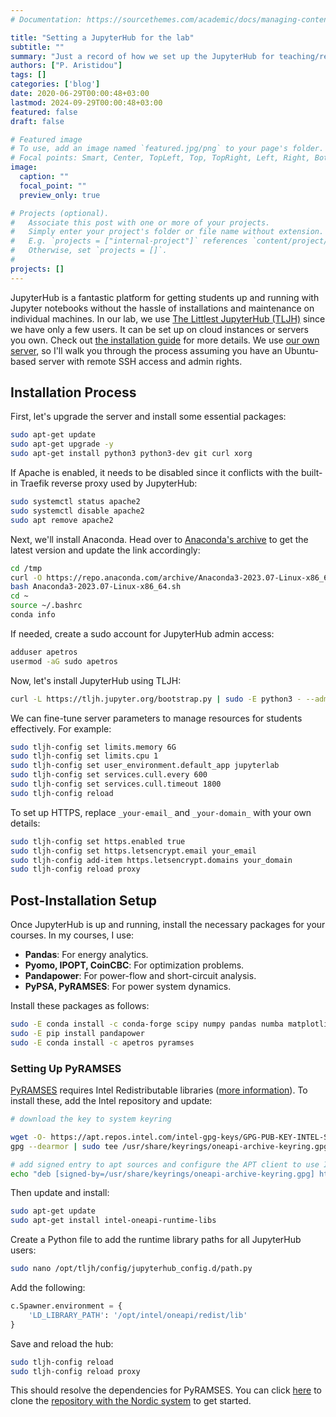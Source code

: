 ```yaml
---
# Documentation: https://sourcethemes.com/academic/docs/managing-content/

title: "Setting a JupyterHub for the lab"
subtitle: ""
summary: "Just a record of how we set up the JupyterHub for teaching/research in the lab."
authors: ["P. Aristidou"]
tags: []
categories: ['blog']
date: 2020-06-29T00:00:48+03:00
lastmod: 2024-09-29T00:00:48+03:00
featured: false
draft: false

# Featured image
# To use, add an image named `featured.jpg/png` to your page's folder.
# Focal points: Smart, Center, TopLeft, Top, TopRight, Left, Right, BottomLeft, Bottom, BottomRight.
image:
  caption: ""
  focal_point: ""
  preview_only: true

# Projects (optional).
#   Associate this post with one or more of your projects.
#   Simply enter your project's folder or file name without extension.
#   E.g. `projects = ["internal-project"]` references `content/project/deep-learning/index.md`.
#   Otherwise, set `projects = []`.
# 
projects: []
---
```



JupyterHub is a fantastic platform for getting students up and running with Jupyter notebooks without the hassle of installations and maintenance on individual machines. In our lab, we use [The Littlest JupyterHub (TLJH)](https://tljh.jupyter.org/) since we have only a few users. It can be set up on cloud instances or servers you own. Check out [the installation guide](https://tljh.jupyter.org/en/latest/install/index.html) for more details. We use [our own server](https://sps.cut.ac.cy/jhub), so I'll walk you through the process assuming you have an Ubuntu-based server with remote SSH access and admin rights.

## Installation Process

First, let's upgrade the server and install some essential packages:

```bash
sudo apt-get update
sudo apt-get upgrade -y
sudo apt-get install python3 python3-dev git curl xorg
```

If Apache is enabled, it needs to be disabled since it conflicts with the built-in Traefik reverse proxy used by JupyterHub:

```bash
sudo systemctl status apache2
sudo systemctl disable apache2
sudo apt remove apache2
```

Next, we'll install Anaconda. Head over to [Anaconda's archive](https://repo.anaconda.com/archive/) to get the latest version and update the link accordingly:

```bash
cd /tmp
curl -O https://repo.anaconda.com/archive/Anaconda3-2023.07-Linux-x86_64.sh
bash Anaconda3-2023.07-Linux-x86_64.sh
cd ~
source ~/.bashrc
conda info
```

If needed, create a sudo account for JupyterHub admin access:

```bash
adduser apetros
usermod -aG sudo apetros
```

Now, let's install JupyterHub using TLJH:

```bash
curl -L https://tljh.jupyter.org/bootstrap.py | sudo -E python3 - --admin apetros_new
```

We can fine-tune server parameters to manage resources for students effectively. For example:

```bash
sudo tljh-config set limits.memory 6G
sudo tljh-config set limits.cpu 1
sudo tljh-config set user_environment.default_app jupyterlab
sudo tljh-config set services.cull.every 600
sudo tljh-config set services.cull.timeout 1800
sudo tljh-config reload
```

To set up HTTPS, replace `_your-email_` and `_your-domain_` with your own details:

```bash
sudo tljh-config set https.enabled true
sudo tljh-config set https.letsencrypt.email your_email
sudo tljh-config add-item https.letsencrypt.domains your_domain
sudo tljh-config reload proxy
```

## Post-Installation Setup

Once JupyterHub is up and running, install the necessary packages for your courses. In my courses, I use:

- **Pandas**: For energy analytics.
- **Pyomo, IPOPT, CoinCBC**: For optimization problems.
- **Pandapower**: For power-flow and short-circuit analysis.
- **PyPSA, PyRAMSES**: For power system dynamics.

Install these packages as follows:

```bash
sudo -E conda install -c conda-forge scipy numpy pandas numba matplotlib pyomo ipopt glpk coincbc pypsa networkx cartopy
sudo -E pip install pandapower
sudo -E conda install -c apetros pyramses
```

### Setting Up PyRAMSES

[PyRAMSES](https://pyramses.netlify.app/) requires Intel Redistributable libraries ([more information](https://www.intel.com/content/www/us/en/docs/oneapi/installation-guide-linux/2023-0/apt.html)). To install these, add the Intel repository and update:

```bash
# download the key to system keyring

wget -O- https://apt.repos.intel.com/intel-gpg-keys/GPG-PUB-KEY-INTEL-SW-PRODUCTS.PUB |
gpg --dearmor | sudo tee /usr/share/keyrings/oneapi-archive-keyring.gpg > /dev/null

# add signed entry to apt sources and configure the APT client to use Intel repository:
echo "deb [signed-by=/usr/share/keyrings/oneapi-archive-keyring.gpg] https://apt.repos.intel.com/oneapi all main" | sudo tee /etc/apt/sources.list.d/oneAPI.list
```

Then update and install:

```bash
sudo apt-get update
sudo apt-get install intel-oneapi-runtime-libs
```

Create a Python file to add the runtime library paths for all JupyterHub users:

```bash
sudo nano /opt/tljh/config/jupyterhub_config.d/path.py
```

Add the following:

```python
c.Spawner.environment = {
    'LD_LIBRARY_PATH': '/opt/intel/oneapi/redist/lib'
}
```

Save and reload the hub:

```bash
sudo tljh-config reload
sudo tljh-config reload proxy
```

This should resolve the dependencies for PyRAMSES. You can click [here](https://sps.cut.ac.cy/Nordic_JhubStart) to clone the [repository with the Nordic system](https://github.com/SPS-L/Nordic_JhubStart) to get started.
